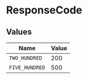 # ResponseCode


## Values

| Name           | Value          |
| -------------- | -------------- |
| `TWO_HUNDRED`  | 200            |
| `FIVE_HUNDRED` | 500            |